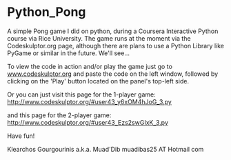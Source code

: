 # Python_Pong
A simple Pong game I did on python, during a Coursera Interactive Python course via Rice University. 
The game runs at the moment via the Codeskulptor.org page, although there are plans to use a Python Library like PyGame or 
similar in the future. We'll see...

To view the code in action and/or play the game just go to www.codeskulptor.org and paste the code on the left window,
followed by clicking on the 'Play' button located on the panel's top-left side.

Or you can just visit this page for the 1-player game: 
http://www.codeskulptor.org/#user43_y6xOM4hJoG_3.py

and this page for the 2-player game: 
http://www.codeskulptor.org/#user43_Ezs2swGIxK_3.py

Have fun!

Klearchos Gourgourinis a.k.a. Muad'Dib
muadibas25 AT Hotmail com
